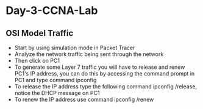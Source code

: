 # Day-3-CCNA-Lab

## OSI Model Traffic

- Start by using simulation mode in Packet Tracer
- Analyze the network traffic being sent through the network
- Then click on PC1
- To generate some Layer 7 traffic you will have to release and renew PC1's IP address, you can do this by accessing the command prompt in PC1 and type command ipconfig
- To release the IP address type the following command ipconfig /release, notice the DHCP message on PC1
- To renew the IP address use command ipconfig /renew

